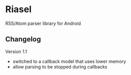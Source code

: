 Riasel
======

RSS/Atom parser library for Android

Changelog
---------
Version 1.1
* switched to a callback model that uses lower memory
* allow parsing to be stopped during callbacks 
